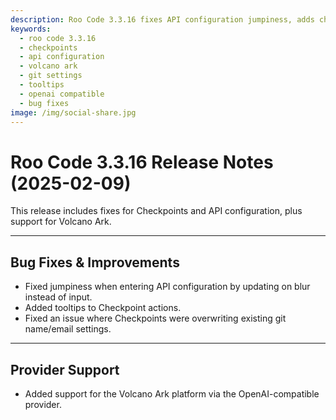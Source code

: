 ```yaml
---
description: Roo Code 3.3.16 fixes API configuration jumpiness, adds checkpoint tooltips, resolves git settings issues, and adds support for Volcano Ark platform.
keywords:
  - roo code 3.3.16
  - checkpoints
  - api configuration
  - volcano ark
  - git settings
  - tooltips
  - openai compatible
  - bug fixes
image: /img/social-share.jpg
---
```


# Roo Code 3.3.16 Release Notes (2025-02-09)

This release includes fixes for Checkpoints and API configuration, plus support for Volcano Ark.

---

## Bug Fixes & Improvements

*   Fixed jumpiness when entering API configuration by updating on blur instead of input.
*   Added tooltips to Checkpoint actions.
*   Fixed an issue where Checkpoints were overwriting existing git name/email settings.

---

## Provider Support

*   Added support for the Volcano Ark platform via the OpenAI-compatible provider.
